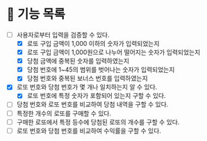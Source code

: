 # 🚀 기능 목록

- [ ] 사용자로부터 입력을 검증할 수 있다.
  - [X] 로또 구입 금액이 1,000 이하의 숫자가 입력되었는지
  - [X] 로또 구입 금액이 1,000원으로 나누어 떨어지는 숫자가 입력되었는지
  - [X] 당첨 금액에 중복된 숫자를 입력하였는지
  - [X] 당첨 번호에 1~45의 범위를 벗어나는 숫자가 입력되었는지
  - [X] 당첨 번호와 중복된 보너스 번호를 입력하였는지
- [X] 로또 번호와 당첨 번호가 몇 개나 일치하는지 알 수 있다.
  - [X] 로또 번호에 특정 숫자가 포함되어 있는지 구할 수 있다.
- [ ] 당첨 번호와 로또 번호를 비교하여 당첨 내역을 구할 수 있다.
- [ ] 특정한 개수의 로또를 구매할 수 있다.
- [ ] 구매한 로또에서 특정 등수에 당첨된 로또의 개수를 구할 수 있다.
- [ ] 로또 번호와 당첨 번호를 비교하여 수익률을 구할 수 있다.